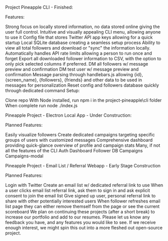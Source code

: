 Project Pineapple CLI - Finished:

Features:

Strong focus on locally stored information, no data stored online giving the user full control.
Intuitive and visually appealing CLI menu, allowing anyone to use it
Config file that stores Twitter API app keys allowing for a quick startup
Local SQLite database creating a seamless setup process
Ability to view all total followers and download or "sync" the information locally.
Automatically handles API rate limits allowing a person to run once and forget
Export all downloaded follower information to CSV, with the option to only pick selected columns if preferred.
DM all followers w/ message preview and confirmation
DM test user w/ message preview and confirmation
Message parsing through handlebars.js allowing {id}, {screen_name}, {followers}, {friends} and other data to be used in messages for personalization
Reset config and followers database quickly through dedicated command
Setup:

Clone repo
With Node installed, run npm i in the project-pineapple\cli folder
When complete run node ./index.js

Pineapple Project - Electron Local App - Under Construction:

Planned Features:

Easily visualize followers
Create dedicated campaigns targeting specific groups of users with customized messages
Comprehensive dashboard providing quick-glance overview of profile and campaign stats
Many, if not all the features of the CLI
Auth
Dashboard
Follower DB
Campaigns
Campaigns-modal

Pineapple Project - Email List /
Referral Webapp - Early Stage Construction

Planned Features:

Login with Twitter
Create an email list w/ dedicated referral link to use
When a user clicks email list referral link, ask them to sign in and ask explicit consent to join the email list
Give signed up user, personal referral link to share with other potentially interested users
When follower refreshes email list page they can either remove themself from the page or see the current scoreboard
We plan on continuing these projects (after a short break) to increase our portfolio and add to our resumes. Please let us know any feedback you have, and any features you would like to see. If we receive enough interest, we might spin this out into a more fleshed out open-source project.
